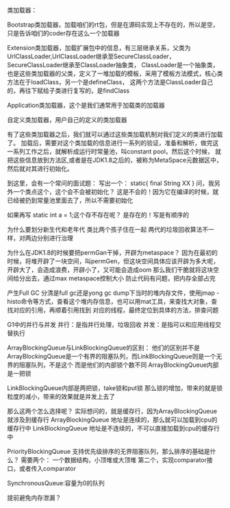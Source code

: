类加载器：

Bootstrap类加载器，加载咱们的rt包，但是在源码实现上不存在的，所以是空，只是告诉咱们的coder存在这么一个加载器

Extension类加载器，加载扩展包中的信息，有三层继承关系，父类为UrlClassLoader,UrlClassLoader继承至SecureClassLoader，SecureClassLoader继承至ClassLoader抽象类，
ClassLoader是一个抽象类，也是这些类加载器的父类，定义了一堆加载的模板，采用了模板方法模式，核心类方法在于loadClass，另一个是defineClass，
这两个方法是ClassLoader自己的，再往下赋给子类进行复写的，是findClass

Application类加载器，这个是我们通常用于加载类的加载器

自定义类加载器，用户自己的定义的类加载器

有了这些类加载器之后，我们就可以通过这些类加载机制对我们定义的类进行加载了。
加载后，需要对这个类加载的信息进行一系列的验证，准备和解析，做完这一系列工作之后，就解析成运行时常量池，叫constant pool，然后这个时候，
就把这些信息放到方法区,或者是在JDK1.8之后的，被称为MetaSpace元数据区中，然后就对其进行初始化。

到这里，会有一个常问的面试题：
写出一个：
static{
 final String XX
}
问，我另外一个类点这个，这个会不会被初始化？
这是不会的！因为它在编译的时候，就已经被扔到常量池里面去了，所以不需要初始化

如果再写 static int a = 1;这个存不存在呢？
是存在的！写是有顺序的



为什么要划分新生代和老年代
类比两个孩子住在一起
两代的垃圾回收算法不一样，对两边分别进行治理

为什么在JDK1.8的时候要把permGan干掉，开辟为metaspace？
因为在最初的时候，将堆开辟了一块空间，叫permGen，但这块空间具体应该开辟为多大呢，开辟大了，会造成浪费，开辟小了，又可能会造成oom
那么我们干脆就将这块空间给分出去，通过max metaspace控制大小 防止代码有问题，把内存全部占完


产生Full GC
分清是full gc还是yong gc
dump下当时的堆内存文件，使用jmap -histo命令等方式，查看这个堆内存信息，也可以用mat工具，来查找大对象，查找对应的引用，再顺着引用找到
对应的线程，最终定位到具体的方法，排查问题


G1中的并行与并发
并行：是指并行处理，垃圾回收
并发：是指可以和应用线程交替执行


ArrayBlockingQueue与LinkBlockingQueue的区别：
他们的区别并不是ArrayBlockingQueue是一个有界的阻塞队列，而LinkBlockingQueue则是一个无界的阻塞队列，不是这个
而是他们的内部锁个数不同
ArrayBlockingQueue内部是一把锁 

LinkBlockingQueue内部是两把锁，take锁和put锁
那么锁的增加，带来的就是锁粒度的减小，带来的效果就是并发上去了

那么这两个怎么选择呢？
实际想问的，就是缓存行，因为ArrayBlockingQueue就涉及到缓存行
ArrayBlockingQueue 地址是连续的，那么就可以加载到cpu的缓存行中
LinkBlockingQueue  地址是不连续的，不可以直接加载到cpu的缓存行中


PriorityBlockingQueue 支持优先级排序的无界阻塞队列，那么排序的基础是什么？
需要两个：
一个数据结构，小顶堆或大顶堆
第二个，实现comparator接口，或者传入comparator

SynchronousQueue:容量为0的队列

提前避免内存泄漏？
 



